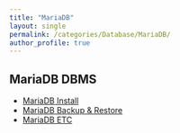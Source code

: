 ```yaml
---
title: "MariaDB"
layout: single
permalink: /categories/Database/MariaDB/
author_profile: true
---
```


## MariaDB DBMS
- [MariaDB Install](/categories/Database/MariaDB/Install)
- [MariaDB Backup & Restore](/categories/Database/MariaDB/Backup_restore)
- [MariaDB ETC](/categories/Database/MariaDB/Etc)
